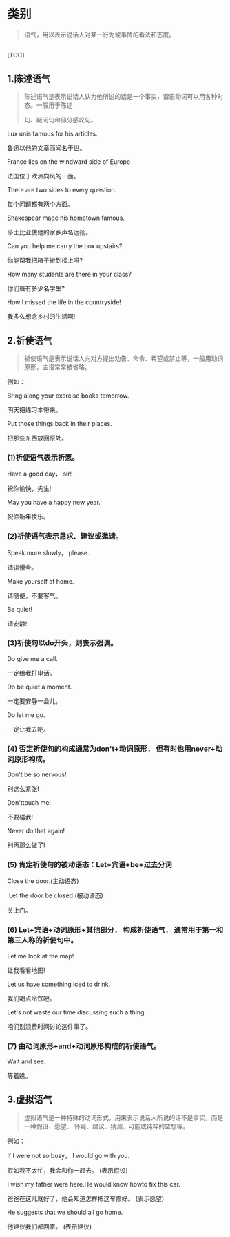 # 类别

>   语气，用以表示说话人对某一行为或事情的看法和态度。  

##   

[TOC]



## 1.陈述语气  

>   陈述语气是表示说话人认为他所说的话是一个事实，谓语动词可以用各种时态。一般用于陈述  
>
>   句、疑问句和部分感叹句。  

  Lux unis famous for his articles. 

 鲁迅以他的文章而闻名于世。  

  France lies on the windward side of Europe  

法国位于欧洲向风的一面。  

  There are two sides to every question.  

每个问题都有两个方面。  

  Shakespear made his hometown famous.  

莎士比亚使他的家乡声名远扬。  

  Can you help me carry the box upstairs?  

你能帮我把箱子搬到楼上吗?  

  How many students are there in your class? 

 你们班有多少名学生?  

  How I missed the life in the  countryside!  

我多么想念乡村的生活啊!  

  

## 2.祈使语气  

>   祈使语气是表示说话人向对方提出劝告、命令、希望或禁止等，一般用动词原形，主语常常被省略。

例如：  

  Bring along your exercise books tomorrow.  

明天把练习本带来。  

  Put those things back in their places.  

把那些东西放回原处。  

###   (1)祈使语气表示祈愿。 

 Have a good day， sir!  

祝你愉快，先生!  

  May you have a happy new year.  

  祝你新年快乐。  

  

###   (2)祈使语气表示恳求、建议或邀请。

  Speak more slowly， please.  

请讲慢些。  

  Make yourself at home.  

请随便，不要客气。  

  Be quiet!  

请安静!  

###   (3)祈使句以do开头，则表示强调。  

  Do give me a call.  

一定给我打电话。  

  Do be quiet a moment.  

一定要安静一会儿。 

 Do let me go.  

  一定让我去吧。  

###   (4) 否定祈使句的构成通常为don't+动词原形， 但有时也用never+动词原形构成。  

  Don't be so nervous! 

 别这么紧张!  

  Don'ttouch me!  

不要碰我!  

  Never do that again! 

 别再那么做了!  

###   (5) 肯定祈使句的被动语态：Let+宾语+be+过去分词

   

  Close the door.(主动语态) 

​    Let the door be closed.(被动语态)  

关上门。  

###   (6) Let+宾语+动词原形+其他部分， 构成祈使语气， 通常用于第一和第三人称的祈使句中。  

  Let me look at the map!  

  让我看看地图!  

  Let us have something iced to drink. 

 我们喝点冷饮吧。  

  Let's not waste our time discussing such a thing.  

咱们别浪费时间讨论这件事了。

###   (7) 由动词原形+and+动词原形构成的祈使语气。  

  Wait and see.  

等着瞧。  

 

##   3.虚拟语气  

>   虚拟语气是一种特殊的动词形式，用来表示说话人所说的话不是事实，而是一种假设、愿望、  怀疑、建议、猜测、可能或纯粹的空想等。

例如：  

  If l were not so busy， I would go with you.  

  假如我不太忙，我会和你一起去。     (表示假设)  

  I wish my father were here.He would know howto fix this car.  

  爸爸在这儿就好了，他会知道怎样把这车修好。    (表示愿望)  

 He suggests that we should all go home.  

  他建议我们都回家。    (表示建议)  


